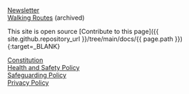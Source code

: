 <div class="col-12 col-md-4" markdown="1">

[Newsletter](/newsletter)<br>
[Walking Routes](/archive/routes) (archived)

</div>
<div class="col-12 col-md-4" markdown="1">

This site is open source
[Contribute to this page]({{ site.github.repository_url }}/tree/main/docs/{{ page.path }}){:target=_BLANK}

</div>
<div class="col-12 col-md-4" markdown="1">

[Constitution](/documents/constitution.pdf)<br>
[Health and Safety Policy](/documents/health-and-safety-policy.pdf)<br>
[Safeguarding Policy](/documents/safeguarding-policy.pdf)<br>
[Privacy Policy](/documents/privacy-policy.pdf)<br>

</div>
